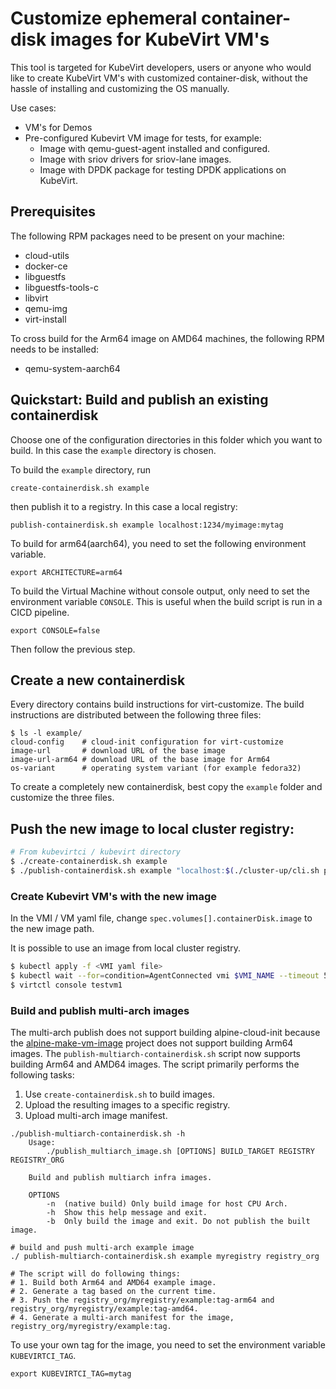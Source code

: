 # Customize ephemeral container-disk images for KubeVirt VM's

This tool is targeted for KubeVirt developers, users or anyone who
would like to create KubeVirt VM's with customized container-disk,
without the hassle of installing and customizing the OS manually.

Use cases:
- VM's for Demos
- Pre-configured Kubevirt VM image for tests, for example:
    - Image with qemu-guest-agent installed and configured.
    - Image with sriov drivers for sriov-lane images.
    - Image with DPDK package for testing DPDK applications on KubeVirt.


## Prerequisites

The following RPM packages need to be present on your machine:
- cloud-utils
- docker-ce
- libguestfs
- libguestfs-tools-c
- libvirt
- qemu-img
- virt-install

To cross build for the Arm64 image on AMD64 machines, the following RPM needs to be installed:
- qemu-system-aarch64

## Quickstart: Build and publish an existing containerdisk

Choose one of the configuration directories in this folder which you want to
build. In this case the `example` directory is chosen.

To build the `example` directory, run

```
create-containerdisk.sh example
```

then publish it to a registry. In this case a local registry:

```
publish-containerdisk.sh example localhost:1234/myimage:mytag
```

To build for arm64(aarch64), you need to set the following environment
variable.
```
export ARCHITECTURE=arm64
```

To build the Virtual Machine without console output, only need to set the
environment variable `CONSOLE`. This is useful when the build script is
run in a CICD pipeline.
```
export CONSOLE=false
```
Then follow the previous step.
## Create a new containerdisk

Every directory contains build instructions for virt-customize. The build
instructions are distributed between the following three files:

```
$ ls -l example/
cloud-config    # cloud-init configuration for virt-customize
image-url       # download URL of the base image
image-url-arm64 # download URL of the base image for Arm64
os-variant      # operating system variant (for example fedora32)
```

To create a completely new containerdisk, best copy the `example` folder and
customize the three files.

## Push the new image to local cluster registry:
```bash
# From kubevirtci / kubevirt directory
$ ./create-containerdisk.sh example
$ ./publish-containerdisk.sh example "localhost:$(./cluster-up/cli.sh ports registry | tr -d '\r')"
```

### Create Kubevirt VM's with the new image

In the VMI / VM yaml file, change `spec.volumes[].containerDisk.image` to the new image path.

It is possible to use an image from local cluster registry.

```bash
$ kubectl apply -f <VMI yaml file>
$ kubectl wait --for=condition=AgentConnected vmi $VMI_NAME --timeout 5m
$ virtctl console testvm1
```

### Build and publish multi-arch images
The multi-arch publish does not support building alpine-cloud-init because the [alpine-make-vm-image](https://raw.githubusercontent.com/alpinelinux/alpine-make-vm-image/master/alpine-make-vm-image) project does not support building Arm64 images.
The `publish-multiarch-containerdisk.sh` script now supports building Arm64 and AMD64 images.
The script primarily performs the following tasks:
1. Use `create-containerdisk.sh` to build images.
2. Upload the resulting images to a specific registry.
3. Upload multi-arch image manifest.

```
./publish-multiarch-containerdisk.sh -h
    Usage:
        ./publish_multiarch_image.sh [OPTIONS] BUILD_TARGET REGISTRY REGISTRY_ORG

    Build and publish multiarch infra images.

    OPTIONS
        -n  (native build) Only build image for host CPU Arch.
        -h  Show this help message and exit.
        -b  Only build the image and exit. Do not publish the built image.

# build and push multi-arch example image
./ publish-multiarch-containerdisk.sh example myregistry registry_org

# The script will do following things:
# 1. Build both Arm64 and AMD64 example image.
# 2. Generate a tag based on the current time.
# 3. Push the registry_org/myregistry/example:tag-arm64 and registry_org/myregistry/example:tag-amd64.
# 4. Generate a multi-arch manifest for the image, registry_org/myregistry/example:tag.
```

To use your own tag for the image, you need to set the environment variable `KUBEVIRTCI_TAG`.
```
export KUBEVIRTCI_TAG=mytag
```
